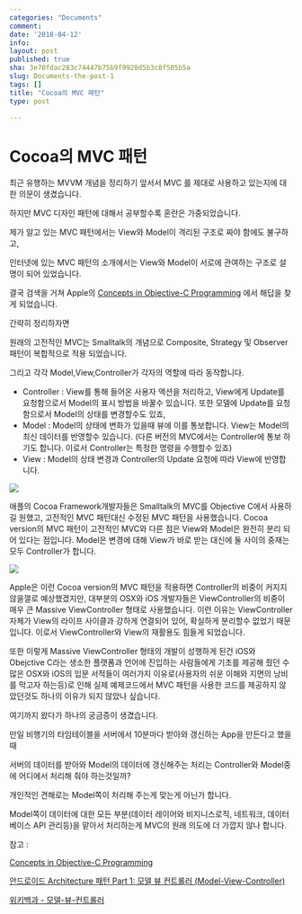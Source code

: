 ```yaml
---
categories: "Documents"
comment: 
date: '2018-04-12'
info: 
layout: post
published: true
sha: 3e70fdac283c74447b75b9f9920d5b3c8f505b5a
slug: Documents-the-post-1
tags: []
title: "Cocoa의 MVC 패턴"
type: post

---
```


# Cocoa의 MVC 패턴

최근 유행하는 MVVM 개념을 정리하기 앞서서 MVC 를 제대로 사용하고 있는지에 대한 의문이 생겼습니다.

하지만 MVC 디자인 패턴에 대해서 공부할수록 혼란은 가중되었습니다.



제가 알고 있는 MVC 패턴에서는 View와 Model이 격리된 구조로 짜야 함에도 불구하고,

인터넷에 있는 MVC 패턴의 소개에서는 View와 Model이 서로에 관여하는 구조로 설명이 되어 있었습니다.



결국 검색을 거쳐 Apple의 [Concepts in Objective-C Programming](https://developer.apple.com/library/content/documentation/General/Conceptual/CocoaEncyclopedia/Model-View-Controller/Model-View-Controller.html) 에서 해답을 찾게 되었습니다.



간략히 정리하자면

원래의 고전적인 MVC는 Smalltalk의 개념으로 Composite, Strategy 및 Observer 패턴이 복합적으로 적용 되었습니다.

그리고 각각 Model,View,Controller가 각자의 역할에 따라 동작합니다.

- Controller : View를 통해 들어온 사용자 액션을 처리하고, View에게 Update를 요청함으로서 Model의 표시 방법을 바꿀수 있습니다. 또한 모델에 Update를 요청함으로서 Model의 상태를 변경할수도 있죠,
- Model : Model의 상태에 변화가 있을때 뷰에 이를 통보합니다. View는 Model의 최신 데이터를 반영할수 있습니다. (다른 버전의 MVC에서는 Controller에 통보 하기도 합니다. 이로서 Controller는 특정한 명령을 수행할수 있죠)
- View : Model의 상태 변경과 Controller의 Update 요청에 따라 View에 반영합니다.



![](https://github.com/justinlee/justinlee.github.com/blob/master/_posts/resource/traditional_mvc.gif)



애플의 Cocoa Framework개발자들은 Smalltalk의 MVC를 Objective C에서 사용하길 원했고, 고전적인 MVC 패턴대신 수정된 MVC 패턴을 사용했습니다. Cocoa version의 MVC 패턴이 고전적인 MVC와 다른 점은 View와 Model은 완전히 분리 되어 있다는 점입니다. Model은 변경에 대해 View가 바로 받는 대신에 둘 사이의 중재는 모두 Controller가 합니다.



![](https://github.com/justinlee/justinlee.github.com/blob/master/_posts/resource/cocoa_mvc.gif)



Apple은 이런 Cocoa version의 MVC 패턴을 적용하면 Controller의 비중이 커지지 않을껄로 예상했겠지만, 대부분의 OSX와 iOS 개발자들은 ViewController의 비중이 매우 큰 Massive ViewController 형태로 사용했습니다. 이런 이유는 ViewController 자체가 View의 라이프 사이클과 강하게 연결되어 있어, 확실하게 분리할수 없었기 때문입니다. 이로서 ViewController와 View의 재활용도 힘들게 되었습니다.

또한 이렇게 Massive ViewController 형태의 개발이 성행하게 된건 iOS와 Obejctive C라는 생소한 플랫폼과 언어에 진입하는 사람들에게 기초를 제공해 줬던 수많은 OSX와 iOS의 입문 서적들이 여러가지 이유로(사용자의 쉬운 이해와 지면의 낭비를 막고자 하는등)로 인해 실제 예제코드에서 MVC 패턴을 사용한 코드를 제공하지 않았던것도 하나의 이유가 되지 않았나 싶습니다.



여기까지 왔다가 하나의 궁금증이 생겼습니다.



만일 비행기의 타임테이블을 서버에서 10분마다 받아와 갱신하는 App을 만든다고 했을때

서버의 데이터를 받아와 Model의 데이터에 갱신해주는 처리는 Controller와 Model중에 어디에서 처리해 줘야 하는것일까?

개인적인 견해로는 Model쪽이 처리해 주는게 맞는게 아닌가 합니다.

Model쪽이 데이터에 대한 모든 부분(데이터 레이어와 비지니스로직, 네트워크, 데이터베이스 API 관리등)을 맡아서 처리하는게 MVC의 원래 의도에 더 가깝지 않나 합니다.



참고 :

[Concepts in Objective-C Programming](https://developer.apple.com/library/content/documentation/General/Conceptual/CocoaEncyclopedia/Model-View-Controller/Model-View-Controller.html)

[안드로이드 Architecture 패턴 Part 1: 모델 뷰 컨트롤러 (Model-View-Controller)](https://medium.com/upday-devs/android-architecture-patterns-part-1-model-view-controller-3baecef5f2b6)

[위키백과 - 모델-뷰-컨트롤러](https://ko.wikipedia.org/wiki/%EB%AA%A8%EB%8D%B8-%EB%B7%B0-%EC%BB%A8%ED%8A%B8%EB%A1%A4%EB%9F%AC)

